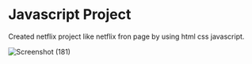 # Javascript Project
Created netflix project like netflix fron page by using html css javascript.

![Screenshot (181)](https://user-images.githubusercontent.com/77849905/139802738-02b0f3b7-426f-48f6-b855-50a12606df67.png)
